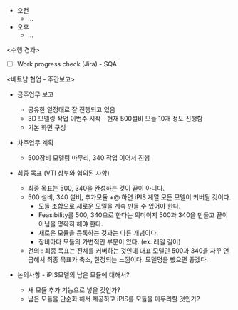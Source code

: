 - 오전
	- ...
- 오후
	- ...

<수행 경과>
- [ ] Work progress check (Jira) - SQA

<베트남 협업 - 주간보고>
- 금주업무 보고
	- 공유한 일정대로 잘 진행되고 있음
	- 3D 모델링 작업 이번주 시작 - 현재 500설비 모듈 10개 정도 진행함
	- 기본 화면 구성
- 차주업무 계획
	- 500장비 모델링 마무리, 340 작업 이어서 진행
- 최종 목표 (VTI 상부와 협의된 사항)
	- 최종 목표는 500, 340을 완성하는 것이 끝이 아니다.
	- 500 설비, 340 설비, 추가모듈 +@ 하면 iPIS 계열 모든 모델이 커버될 것이다.
		- 모듈 조합으로 새로운 모델을 계속 만들 수 있어야 한다.
		- Feasibility를 500, 340으로 한다는 의미이지 500과 340을 만들고 끝이 아님을 명확히 해야 한다.
		- 새로운 모듈을 등록하는 것과는 다른 개념이다.
		- 장비마다 모듈의 가변적인 부분이 있다. (ex. 레일 길이)
	- 건의 : 최종 목표는 전체를 커버하는 것인데 대표 모델인 500과 340을 자꾸 언급해서 최종 목표가 축소, 한정되는 느낌이다. 모델명을 뺐으면 좋겠다.

- 논의사항 -  iPIS모델의 남은 모듈에 대해서?
	- 새 모듈 추가 기능으로 넣을 것인가?
	- 남은 모듈을 단순화 해서 제공하고 iPIS를 모듈을 마무리할 것인가? 


